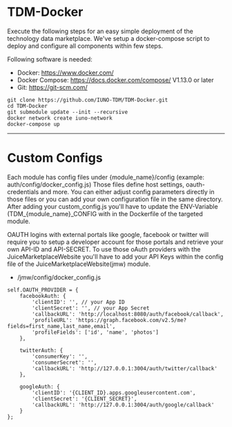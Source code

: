 # TDM-Docker

Execute the following steps for an easy simple deployment of the technology data marketplace. We've setup a docker-compose script to deploy and configure all components within few steps.

Following software is needed:
- Docker: https://www.docker.com/
- Docker Compose: https://docs.docker.com/compose/ V1.13.0 or later
- Git: https://git-scm.com/

```
git clone https://github.com/IUNO-TDM/TDM-Docker.git
cd TDM-Docker
git submodule update --init --recursive
docker network create iuno-network
docker-compose up
```

---

# Custom Configs

Each module has config files under {module_name}/config (example: auth/config/docker_config.js)
Those files define host settings, oauth-credentials and more.
You can either adjust config parameters directly in those files or you can add your own configuration file in the same directory.
After adding your custom_config.js you'll have to update the ENV-Variable (TDM_{module_name}_CONFIG with in the Dockerfile of the targeted module.

OAUTH logins with external portals like google, facebook or twitter will require you to setup a developer account for those portals and retrieve your own API-ID and API-SECRET.
To use those oAuth providers with the JuiceMarketplaceWebsite you'll have to add your API Keys within the config file of the JuiceMarketplaceWebsite(jmw) module.


- /jmw/config/docker_config.js
```
self.OAUTH_PROVIDER = {
    facebookAuth: {
        'clientID': '', // your App ID
        'clientSecret': '', // your App Secret
        'callbackURL': 'http://localhost:8080/auth/facebook/callback',
        'profileURL': 'https://graph.facebook.com/v2.5/me?fields=first_name,last_name,email',
        'profileFields': ['id', 'name', 'photos']
    },

    twitterAuth: {
        'consumerKey': '',
        'consumerSecret': '',
        'callbackURL': 'http://127.0.0.1:3004/auth/twitter/callback'
    },

    googleAuth: {
        'clientID': '{CLIENT_ID}.apps.googleusercontent.com',
        'clientSecret': '{CLIENT_SECRET}',
        'callbackURL': 'http://127.0.0.1:3004/auth/google/callback'
    }
};
```
